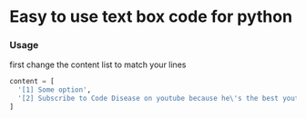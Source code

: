 # Easy to use text box code for python

### Usage
first change the content list to match your lines
```py
content = [
  '[1] Some option',
  '[2] Subscribe to Code Disease on youtube because he\'s the best youtuber'
]
```
